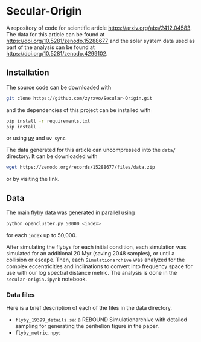 # Secular-Origin
A repository of code for scientific article https://arxiv.org/abs/2412.04583.
The data for this article can be found at https://doi.org/10.5281/zenodo.15288677 and the solar system data used as part of the analysis can be found at https://doi.org/10.5281/zenodo.4299102.

## Installation

The source code can be downloaded with
```sh
git clone https://github.com/zyrxvo/Secular-Origin.git
```
and the dependencies of this project can be installed with
```sh
pip install -r requirements.txt
pip install .
```
or using [uv](https://docs.astral.sh/uv/) and `uv sync`.

The data generated for this article can uncompressed into the `data/` directory.
It can be downloaded with
```sh
wget https://zenodo.org/records/15288677/files/data.zip
```
or by visiting the link.

## Data

The main flyby data was generated in parallel using
```sh
python opencluster.py 50000 <index>
```
for each `index` up to 50,000.

After simulating the flybys for each initial condition, each simulation was simulated for an additional 20 Myr (saving 2048 samples), or until a collision or escape.
Then, each `Simulationarchive` was analyzed for the complex eccentricities and inclinations to convert into frequency space for use with our log spectral distance metric.
The analysis is done in the `secular-origin.ipynb` notebook.

### Data files

Here is a brief description of each of the files in the data directory.

- `flyby_19399_details.sa`: a REBOUND Simulationarchive with detailed sampling for generating the perihelion figure in the paper.
- `flyby_metric.npy`: 